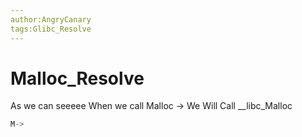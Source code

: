 ```yaml
---
author:AngryCanary
tags:Glibc_Resolve
---
```


# Malloc_Resolve

As we can seeeee When we call Malloc -> We Will Call __libc_Malloc

```c
M->
```

